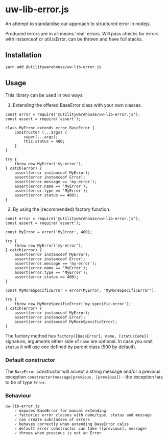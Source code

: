 # uw-lib-error.js

An attempt to standardise our approach to structured error in nodejs.

Produced errors are in all means 'real' errors. Will pass checks for errors with instanceof or util.isError, can be thrown and have full stacks.

## Installation

```sh
yarn add @utilitywarehouse/uw-lib-error.js
```

## Usage

This library can be used in two ways:

1) Extending the offered BaseError class with your own classes.

```
const error = require('@utilitywarehouse/uw-lib-error.js');
const assert = require('assert');

class MyError extends error.BaseError {
	constructor (...args) {
		super(...args);
		this.status = 400;
	}
}

try {
	throw new MyError('my-error');
} catch(error) {
	assert(error instanceof MyError);
	assert(error instanceof Error);
	assert(error.message == 'my-error');
	assert(error.name == 'MyError');
	assert(error.type == 'MyError');
	assert(error.status == 400);
}
```

2) By using the (recommended) factory function.
 
```
const error = require('@utilitywarehouse/uw-lib-error.js');
const assert = require('assert');

const MyError = error('MyError', 400);

try {
	throw new MyError('my-error');
} catch(error) {
	assert(error instanceof MyError);
	assert(error instanceof Error);
	assert(error.message == 'my-error');
	assert(error.name == 'MyError');
	assert(error.type == 'MyError');
	assert(error.status == 400);
}

const MyMoreSpecificError = error(MyError, 'MyMoreSpecificError');

try {
	throw new MyMoreSpecificError('my-specific-error');
} catch(error) {
	assert(error instanceof MyError);
	assert(error instanceof Error);
	assert(error instanceof MyMoreSpecificError);
}
```

The factory method has `factory([BaseError], name, [statusCode])` signature, arguments either side of `name` are optional. In case you omit `status` it will use one defined by parent class (500 by default). 

### Default constructor

The `BaseError` constructor will accept a string message and/or a previous exception `constructor(message|previous, [previous])` - the exception has to be of type `Error`.

### Behaviour

```
uw-lib-error.js
    ✓ exposes BaseError for manual extending
    ✓ factories error classes with name/type, status and message
    ✓ can create subclasses of errors
    ✓ behaves correctly when extending BaseError calss
    ✓ default error constructor can take ([previous], message)
    ✓ throws when previous is not an Error
```

